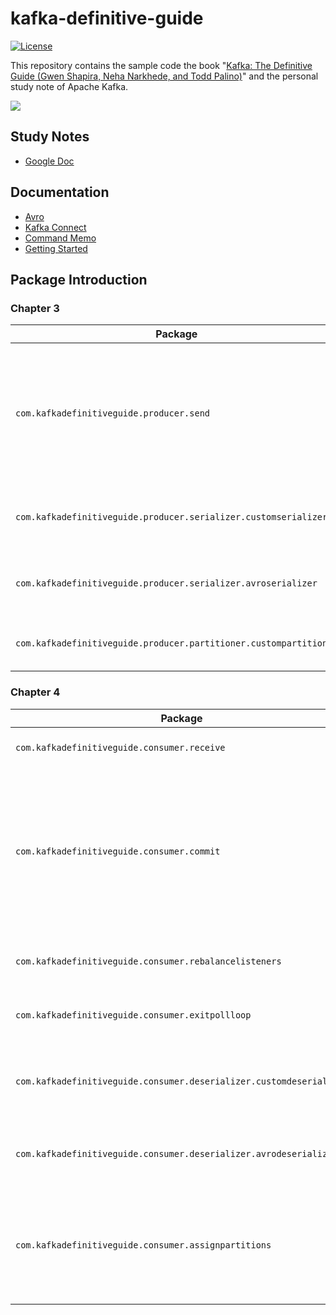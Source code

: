 # kafka-definitive-guide

[![License](https://img.shields.io/badge/License-Apache%202.0-green.svg)](https://opensource.org/licenses/Apache-2.0) 

This repository contains the sample code the book "[Kafka: The Definitive Guide (Gwen Shapira, Neha Narkhede, and Todd Palino)](http://shop.oreilly.com/product/0636920044123.do)" and the personal study note of Apache Kafka.

![](docs/pics/book-cover.jpg)

## Study Notes
- [Google Doc](https://docs.google.com/document/d/1JJqllxpVwzTJLrGILxJ10LT5_lhi8ZbKlHcrE54A6Rc/edit?usp=sharing)

## Documentation
- [Avro](avro/README.md)
- [Kafka Connect](docs/kafka_connect.md)
- [Command Memo](docs/command_memo.md)
- [Getting Started](docs/getting_started.md)

## Package Introduction
### Chapter 3
| Package | Description |
|----|----|
| `com.kafkadefinitiveguide.producer.send` | The basic examples of producers for sending messages in different styles: fire-and-forget, synchronous and asynchronous. |
| `com.kafkadefinitiveguide.producer.serializer.customserializer` | The example of writing a custom serializer for a POJO class. |
| `com.kafkadefinitiveguide.producer.serializer.avroserializer` | The example of sending messages by using Avro serializer. |
| `com.kafkadefinitiveguide.producer.partitioner.custompartitioner` | The example of writing a custom partitioner. |

### Chapter 4
| Package | Description |
|----|----|
| `com.kafkadefinitiveguide.consumer.receive` | The basic example of a consumer. |
| `com.kafkadefinitiveguide.consumer.commit` | The examples of different offset commit strategies: synchronous, asynchronous, combination of synchronous and asynchronous, specifying offset. |
| `com.kafkadefinitiveguide.consumer.rebalancelisteners` | The examples of using rebalance listeners. |
| `com.kafkadefinitiveguide.consumer.exitpollloop` | The example of how to exit a poll loop safely. |
| `com.kafkadefinitiveguide.consumer.deserializer.customdeserializer` | The example of writing a custom deserializer for a POJO class. |
| `com.kafkadefinitiveguide.consumer.deserializer.avrodeserializer` | The example of receiving messages by using Avro deserializer. |
| `com.kafkadefinitiveguide.consumer.assignpartitions` | The example of assigning a consumer to partitions instead of letting the consumer subscribing a topic. |
